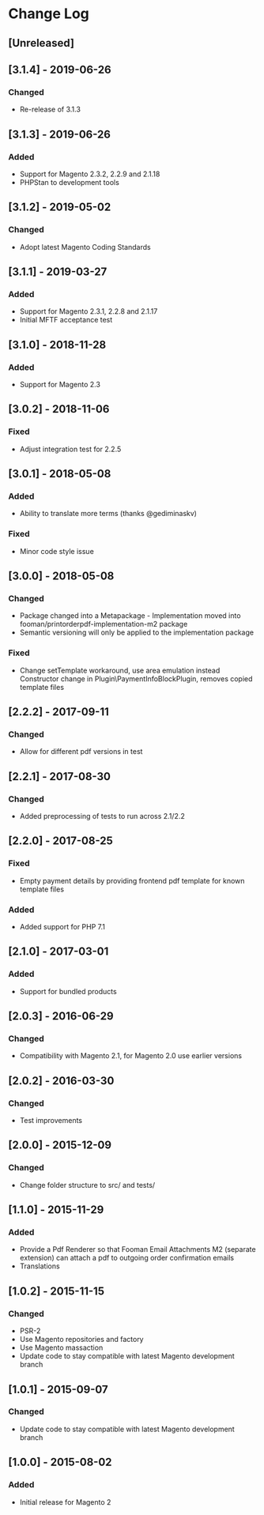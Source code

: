 # Change Log

## [Unreleased]

## [3.1.4] - 2019-06-26
### Changed
- Re-release of 3.1.3

## [3.1.3] - 2019-06-26
### Added
- Support for Magento 2.3.2, 2.2.9 and 2.1.18
- PHPStan to development tools

## [3.1.2] - 2019-05-02
### Changed
- Adopt latest Magento Coding Standards

## [3.1.1] - 2019-03-27
### Added
- Support for Magento 2.3.1, 2.2.8 and 2.1.17
- Initial MFTF acceptance test

## [3.1.0] - 2018-11-28
### Added
- Support for Magento 2.3

## [3.0.2] - 2018-11-06
### Fixed
- Adjust integration test for 2.2.5

## [3.0.1] - 2018-05-08
### Added
- Ability to translate more terms (thanks @gediminaskv)
### Fixed
- Minor code style issue

## [3.0.0] - 2018-05-08
### Changed
- Package changed into a Metapackage - Implementation moved into fooman/printorderpdf-implementation-m2 package
- Semantic versioning will only be applied to the implementation package
### Fixed
- Change setTemplate workaround, use area emulation instead
Constructor change in Plugin\PaymentInfoBlockPlugin, removes copied template files

## [2.2.2] - 2017-09-11
### Changed
- Allow for different pdf versions in test

## [2.2.1] - 2017-08-30
### Changed
- Added preprocessing of tests to run across 2.1/2.2

## [2.2.0] - 2017-08-25
### Fixed
- Empty payment details by providing frontend pdf template for known template files
### Added
- Added support for PHP 7.1

## [2.1.0] - 2017-03-01
### Added
- Support for bundled products

## [2.0.3] - 2016-06-29
### Changed
- Compatibility with Magento 2.1, for Magento 2.0 use earlier versions

## [2.0.2] - 2016-03-30
### Changed
- Test improvements

## [2.0.0] - 2015-12-09
### Changed
- Change folder structure to src/ and tests/

## [1.1.0] - 2015-11-29
### Added
- Provide a Pdf Renderer so that Fooman Email Attachments M2 (separate extension) can attach a pdf to outgoing order confirmation emails
- Translations

## [1.0.2] - 2015-11-15
### Changed
- PSR-2
- Use Magento repositories and factory
- Use Magento massaction
- Update code to stay compatible with latest Magento development branch

## [1.0.1] - 2015-09-07
### Changed
- Update code to stay compatible with latest Magento development branch

## [1.0.0] - 2015-08-02
### Added
- Initial release for Magento 2
